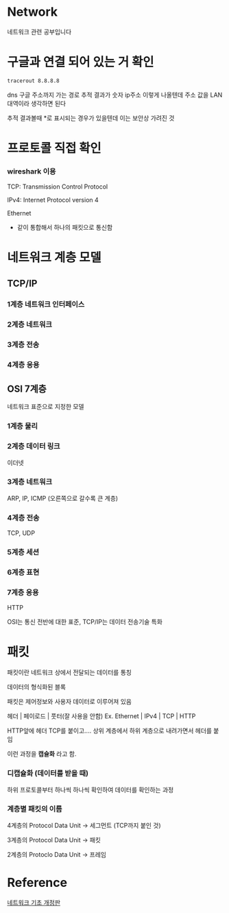 # Network
네트워크 관련 공부입니다

# 구글과 연결 되어 있는 거 확인
```zsh
tracerout 8.8.8.8
```
dns 구글 주소까지 가는 경로 추적
결과가 숫자 ip주소 이렇게 나올텐데 주소 값을 LAN대역이라 생각하면 된다

추적 결과볼때 *로 표시되는 경우가 있을텐데 이는 보안상 가려진 것

# 프로토콜 직접 확인
### wireshark 이용

TCP: Transmission Control Protocol

IPv4: Internet Protocol version 4

Ethernet

- 같이 통합해서 하나의 패킷으로 통신함

# 네트워크 계층 모델

## TCP/IP
### 1계층 네트워크 인터페이스
### 2계층 네트워크
### 3계층 전송
### 4계층 응용

## OSI 7계층
네트워크 표준으로 지정한 모델

### 1계층 물리
### 2계층 데이터 링크
이더넷
### 3계층 네트워크
ARP, IP, ICMP (오른쪽으로 갈수록 큰 계층)
### 4계층 전송
TCP, UDP
### 5계층 세션
### 6계층 표현
### 7계층 응용
HTTP

OSI는 통신 전반에 대한 표준, 
TCP/IP는 데이터 전송기술 특화

# 패킷
패킷이란 네트워크 상에서 전달되는 데이터를 통칭

데이터의 형식화된 블록

패킷은 제어정보와 사용자 데이터로 이루어져 있음

헤더 | 페이로드 | 풋터(잘 사용을 안함)
Ex. Ethernet | IPv4 | TCP | HTTP

HTTP앞에 헤더 TCP를 붙이고....
상위 계층에서 하위 계층으로 내려가면서 헤더를 붙임

이런 과정을 **캡슐화** 라고 함.

### 디캡슐화 (데이터를 받을 때)
하위 프로토콜부터 하나씩 하나씩 확인하여 데이터를 확인하는 과정

### 계층별 패킷의 이름

4계층의 Protocol Data Unit -> 세그먼트 (TCP까지 붙인 것)

3계층의 Protocol Data Unit -> 패킷

2계층의 Protoclo Data Unit -> 프레임


# Reference
[네트워크 기초 개정판](https://www.youtube.com/playlist?list=PL0d8NnikouEWcF1jJueLdjRIC4HsUlULi)

